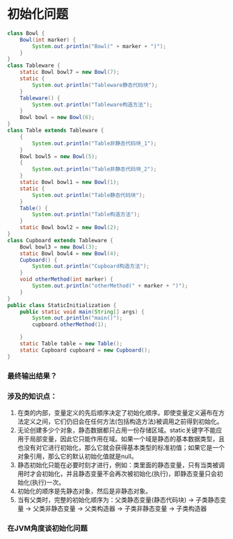# 初始化问题
```java
class Bowl {
    Bowl(int marker) {
        System.out.println("Bowl(" + marker + ")");
    }
}
class Tableware {
    static Bowl bowl7 = new Bowl(7);
    static {
        System.out.println("Tableware静态代码块");
    }
    Tableware() {
        System.out.println("Tableware构造方法");
    }
    Bowl bowl = new Bowl(6);
}
class Table extends Tableware {
    {
        System.out.println("Table非静态代码块_1");
    }
    Bowl bowl5 = new Bowl(5);
    {
        System.out.println("Table非静态代码块_2");
    }
    static Bowl bowl1 = new Bowl(1);
    static {
        System.out.println("Table静态代码块");
    }
    Table() {
        System.out.println("Table构造方法");
    }
    static Bowl bowl2 = new Bowl(2);
}
class Cupboard extends Tableware {
    Bowl bowl3 = new Bowl(3);
    static Bowl bowl4 = new Bowl(4);
    Cupboard() {
        System.out.println("Cupboard构造方法");
    }
    void otherMethod(int marker) {
        System.out.println("otherMethod(" + marker + ")");
    }
}
public class StaticInitialization {
    public static void main(String[] args) {
        System.out.println("main()");
        cupboard.otherMethod(1);

    }
    static Table table = new Table();
    static Cupboard cupboard = new Cupboard();
}
```
### 最终输出结果？

### 涉及的知识点：
1. 在类的内部，变量定义的先后顺序决定了初始化顺序。即使变量定义遍布在方法定义之间，它们仍旧会在任何方法(包括构造方法)被调用之前得到初始化。
2. 无论创建多少个对象，静态数据都只占用一份存储区域。static关键字不能应用于局部变量，因此它只能作用在域。如果一个域是静态的基本数据类型，且也没有对它进行初始化，那么它就会获得基本类型的标准初值；如果它是一个对象引用，那么它的默认初始化值就是null。
3. 静态初始化只能在必要时刻才进行，例如：类里面的静态变量，只有当类被调用时才会初始化，并且静态变量不会再次被初始化(执行)，即静态变量只会初始化(执行)一次。
4. 初始化的顺序是先静态对象，然后是非静态对象。
5. 当有父类时，完整的初始化顺序为：父类静态变量(静态代码块) -> 子类静态变量 -> 父类非静态变量 -> 父类构造器 -> 子类非静态变量 -> 子类构造器


### 在JVM角度谈初始化问题
